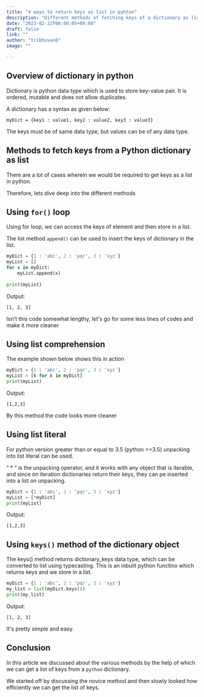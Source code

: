 ```yaml
---
title: "4 ways to return keys as list in pyhton"
description: "Different methods of fetching keys of a dictionary as list"
date: "2023-02-22T00:00:05+09:00"
draft: false
link: ""
author: "tribhuvan0"
image: ""

---
```


## Overview of dictionary in python 

Dictionary is python data type which is used to store key-value pair. It is ordered, mutable and does not allow duplicates.

A dictionary has a syntax as given below:

```
myDict = {key1 : value1, key2 : value2, key3 : value3}
```

The keys must be of same data type, but values can be of any data type.

## Methods to fetch keys from a Python dictionary as list

There are a lot of cases wherein we would be required to get keys as a list in python.

Therefore, lets dive deep into the different methods


## Using `for()` loop

Using for loop, we can access the keys of element and then store in a list.

The list method `append()` can be used to insert the keys of dictionary in the list.


```python
myDict = {1 : 'abc', 2 : 'pqr', 3 : 'xyz'}
myList = []
for x in myDict:
    myList.append(x)
    
print(myList)
```
Output:
```
[1, 2, 3]
```
Isn't this code somewhat lengthy, let's go for some less lines of codes and make it more cleaner

## Using list comprehension

The example shown below shows this in action

```python
myDict = {1 : 'abc', 2 : 'pqr', 3 : 'xyz'}
myList = [k for k in myDict]
print(myList)
```
Output:
```
[1,2,3]
```

By this method the code looks more cleaner

## Using list literal

For python version greater than or equal to 3.5 (python >=3.5) unpacking into list literal can be used.

“ * “ is the unpacking operator, and it works with any object that is iterable, and since on iteration 
dictionaries return their keys, they can pe inserted into a list on unpacking.

```python
myDict = {1 : 'abc', 2 : 'pqr', 3 : 'xyz'}
myList = [*myDict]
print(myList)
```
Output:
```
[1,2,3]
```

## Using `keys()` method of the dictionary object

The keys() method returns dictionary_keys data type, which can be converted to list using typecasting.
This is an inbuilt python functino which returns keys and we store in a list.

```python
myDict = {1 : 'abc', 2 : 'pqr', 3 : 'xyz'}
my_list = list(myDict.keys())
print(my_list)
```
Output:
```
[1, 2, 3]
```
It's pretty simple and easy. 

## Conclusion

In this article we discussed about the various methods by the help of which we can get a list of keys from a `python` dictionary.

We started off by discussing the novice method and then slowly looked how efficiently we can get the list of keys.
